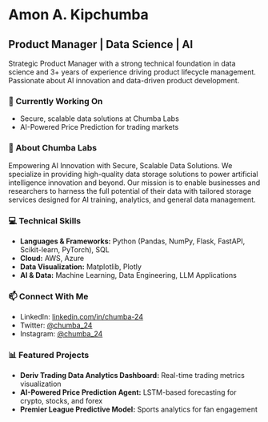 # Amon A. Kipchumba
## Product Manager | Data Science | AI

Strategic Product Manager with a strong technical foundation in data science and 3+ years of experience driving product lifecycle management. Passionate about AI innovation and data-driven product development.

### 🔭 Currently Working On
- Secure, scalable data solutions at Chumba Labs
- AI-Powered Price Prediction for trading markets

### 💼 About Chumba Labs
Empowering AI Innovation with Secure, Scalable Data Solutions. We specialize in providing high-quality data storage solutions to power artificial intelligence innovation and beyond. Our mission is to enable businesses and researchers to harness the full potential of their data with tailored storage services designed for AI training, analytics, and general data management.

### 💻 Technical Skills
- **Languages & Frameworks:** Python (Pandas, NumPy, Flask, FastAPI, Scikit-learn, PyTorch), SQL
- **Cloud:** AWS, Azure
- **Data Visualization:** Matplotlib, Plotly
- **AI & Data:** Machine Learning, Data Engineering, LLM Applications

### 📫 Connect With Me
- LinkedIn: [linkedin.com/in/chumba-24](https://linkedin.com/in/chumba-24)
- Twitter: [@chumba_24](https://twitter.com/chumba_24)
- Instagram: [@chumba_24](https://instagram.com/chumba_24)

### 📊 Featured Projects
- **Deriv Trading Data Analytics Dashboard:** Real-time trading metrics visualization
- **AI-Powered Price Prediction Agent:** LSTM-based forecasting for crypto, stocks, and forex
- **Premier League Predictive Model:** Sports analytics for fan engagement
